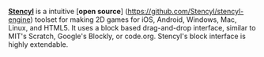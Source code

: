 [**Stencyl**](https://www.stencyl.com/) is a intuitive [**open source**] (https://github.com/Stencyl/stencyl-engine) toolset for making 2D games for iOS, Android, Windows, Mac, Linux, and HTML5.
It uses a block based drag-and-drop interface, similar to MIT's Scratch, Google's Blockly, or code.org. Stencyl's block interface is highly extendable.
